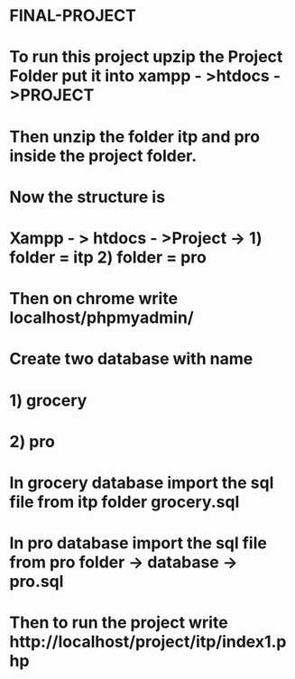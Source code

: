 # FINAL-PROJECT

# To run this project upzip the Project Folder put it into xampp - >htdocs - >PROJECT

# Then unzip the folder itp and pro inside the project folder.

# Now the structure is 

# Xampp - > htdocs - >Project -> 1) folder = itp  2) folder = pro

# Then on chrome write localhost/phpmyadmin/

# Create two database with name 
# 1) grocery
# 2) pro

# In grocery database import the sql file from itp folder grocery.sql
# In pro database import the sql file from pro folder -> database -> pro.sql

# Then to run the project write http://localhost/project/itp/index1.php
